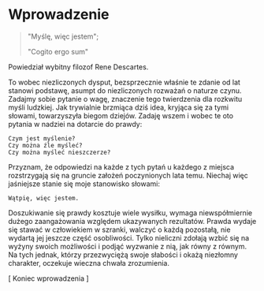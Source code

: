 # Wprowadzenie

>"Myślę, więc jestem";
>
>"Cogito ergo sum"

Powiedział wybitny filozof Rene Descartes.


 To wobec niezliczonych dysput, bezsprzecznie właśnie te zdanie od lat stanowi podstawę, asumpt do niezliczonych rozważań o naturze czynu. Zadajmy sobie pytanie o wagę, znaczenie tego twierdzenia dla rozkwitu myśli ludzkiej. Jak trywialnie brzmiąca dziś idea, kryjąca się za tymi słowami, towarzyszyła biegom dziejów. Zadaję wszem i wobec te oto pytania w nadziei na dotarcie do prawdy:
 
```
Czym jest myślenie?
Czy można źle myśleć?
Czy można myśleć nieszczerze?
```
 
Przyznam, że odpowiedzi na każde z tych pytań u każdego z miejsca rozstrzygają się na gruncie założeń poczynionych lata temu. Niechaj więc jaśniejsze stanie się moje stanowisko słowami: 

```
Wątpię, więc jestem. 
```

Doszukiwanie się prawdy kosztuje wiele wysiłku, wymaga niewspółmiernie dużego zaangażowania względem ukazywanych rezultatów. Prawda wydaje się stawać w człowiekiem w szranki, walczyć o każdą pozostałą, nie wydartą jej jeszcze część osobliwości. Tylko nieliczni zdołają wzbić się na wyżyny swoich możliwości i podjąć wyzwanie z nią, jak równy z równym. Na tych jednak, którzy przezwyciężą swoje słabości i okażą niezłomny charakter, oczekuje wieczna chwała zrozumienia.

[ Koniec wprowadzenia ]
